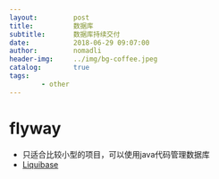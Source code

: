 ```yaml
---
layout:         post
title:          数据库
subtitle:       数据库持续交付
date:           2018-06-29 09:07:00
author:         nomadli
header-img:     ../img/bg-coffee.jpeg
catalog:        true
tags:
        - other
---
```


# flyway
- 只适合比较小型的项目，可以使用java代码管理数据库
- [Liquibase](https://github.com/liquibase/liquibase)